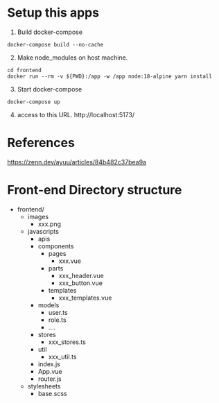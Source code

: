 # Setup this apps

1. Build docker-compose
```
docker-compose build --no-cache
```

2. Make node_modules on host machine.
```
cd frontend
docker run --rm -v ${PWD}:/app -w /app node:18-alpine yarn install
```

3. Start docker-compose
```
docker-compose up
```

4. access to this URL.
http://localhost:5173/

# References
https://zenn.dev/ayuu/articles/84b482c37bea9a

# Front-end Directory structure
- frontend/
  - images
    - xxx.png
  - javascripts
    - apis
    - components
      - pages
        - xxx.vue
      - parts
        - xxx_header.vue
        - xxx_button.vue
      - templates
        - xxx_templates.vue
    - models
      - user.ts
      - role.ts
      - ....
    - stores
      - xxx_stores.ts
    - util
      - xxx_util.ts
    - index.js
    - App.vue
    - router.js
  - stylesheets 
    - base.scss